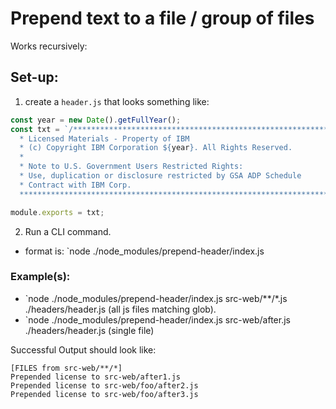 # Prepend text to a file / group of files

Works recursively:

## Set-up:

1. create a `header.js` that looks something like:
```js
const year = new Date().getFullYear();
const txt = `/*******************************************************************************
  * Licensed Materials - Property of IBM
  * (c) Copyright IBM Corporation ${year}. All Rights Reserved.
  *
  * Note to U.S. Government Users Restricted Rights:
  * Use, duplication or disclosure restricted by GSA ADP Schedule
  * Contract with IBM Corp.
  *******************************************************************************/\n\n`;

module.exports = txt;
```

2. Run a CLI command.
- format is: `node ./node_modules/prepend-header/index.js <GLOB> <HEADERPATH>

###  Example(s):
  - `node ./node_modules/prepend-header/index.js src-web/**/*.js ./headers/header.js  (all js files matching glob).
  - `node ./node_modules/prepend-header/index.js src-web/after.js ./headers/header.js  (single file)

Successful Output should look like:
```
[FILES from src-web/**/*]
Prepended license to src-web/after1.js
Prepended license to src-web/foo/after2.js
Prepended license to src-web/foo/after3.js
```
